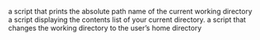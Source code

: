a script that prints the absolute path name of the current working directory
a script displaying the contents list of your current directory.
a script that changes the working directory to the user’s home directory
